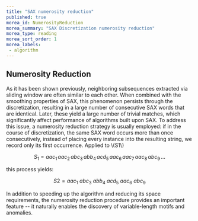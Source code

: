 ```yaml
---
title: "SAX numerosity reduction"
published: true
morea_id: NumerosityReduction
morea_summary: "SAX Discretization numerosity reduction"
morea_type: reading
morea_sort_order: 1
morea_labels:
 - algorithm
---
```

## Numerosity Reduction

As it has been shown previously, neighboring subsequences extracted via sliding window are often similar to each other. When combined with the smoothing properties of SAX, this phenomenon persists through the discretization, resulting in a large number of consecutive SAX words that are identical. Later, these yield a large number of trivial matches, which significantly affect performance of algorithms built upon SAX. To address this issue, a numerosity reduction strategy is usually employed: if in the course of discretization, the same SAX word occurs more than once consecutively, instead of placing every instance into the resulting string, we record only its first occurrence. Applied to \\(S1\\)

$$ S_{1}= aac_{1}\, aac_{2}\, abc_{3}\, abb_{4}\, acd_{5}\, aac_{6}\, aac_{7}\, aac_{8}\, abc_{9}\, \dots $$

this process yields:

$$ S2 = \textit{aac}_{1}~ \textit{abc}_{3}~ \textit{abb}_{4}~ \textit{acd}_{5}~ \textit{aac}_{6}~ \textit{abc}_{9} $$

In addition to speeding up the algorithm and reducing its space requirements, the numerosity reduction procedure provides an important feature -- it naturally enables the discovery of variable-length motifs and anomalies. 